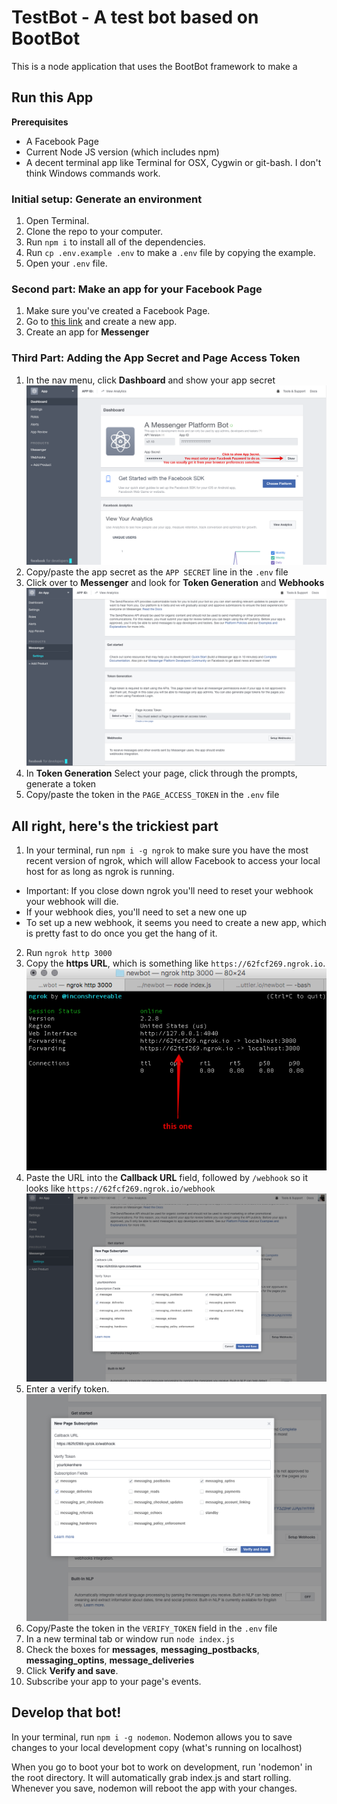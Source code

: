 # TestBot - A test bot based on BootBot

This is a node application that uses the BootBot framework to make a 

## Run this App

**Prerequisites**
- A Facebook Page
- Current Node JS version (which includes npm)
- A decent terminal app like Terminal for OSX, Cygwin or git-bash. I don't think Windows commands work.

### Initial setup: Generate an environment
1. Open Terminal.
2. Clone the repo to your computer.
3. Run `npm i` to install all of the dependencies.
4. Run `cp .env.example .env` to make a `.env` file by copying the example.
5. Open your `.env` file.

### Second part: Make an app for your Facebook Page
1. Make sure you've created a Facebook Page.
2. Go to [this link](https://developers.facebook.com/apps/) and create a new app.
3. Create an app for **Messenger**

### Third Part: Adding the App Secret and Page Access Token
1. In the nav menu, click **Dashboard** and show your app secret
![](app-secret.png)
2. Copy/paste the app secret as the `APP SECRET` line in the `.env` file
3. Click over to **Messenger** and look for **Token Generation** and **Webhooks**
![](tokens-webhooks.png)
4. In **Token Generation** Select your page, click through the prompts, generate a token
5. Copy/paste the token in the `PAGE_ACCESS_TOKEN` in the `.env` file


## All right, here's the trickiest part

1. In your terminal, run `npm i -g ngrok` to make sure you have the most recent version of ngrok, which will allow Facebook to access your local host for as long as ngrok is running.
 - Important: If you close down ngrok you'll need to reset your webhook your webhook will die.
 - If your webhook dies, you'll need to set a new one up
 - To set up a new webhook, it seems you need to create a new app, which is pretty fast to do once you get the hang of it.
2. Run `ngrok http 3000`
3. Copy the **https URL**, which is something like `https://62fcf269.ngrok.io`.
![](ngrok-address.png)
4.  Paste the URL into the **Callback URL** field, followed by `/webhook` so it looks like `https://62fcf269.ngrok.io/webhook`
![](webhook.png)
5. Enter a verify token.
![](verify-token.png)
6. Copy/Paste the token in the `VERIFY_TOKEN` field in the `.env` file
7. In a new terminal tab or window run `node index.js`
8. Check the boxes for **messages**, **messaging_postbacks**, **messaging_optins**, **message_deliveries**
9. Click **Verify and save**.
10. Subscribe your app to your page's events.

## Develop that bot!
In your terminal, run `npm i -g nodemon`. Nodemon allows you to save changes to your local development copy (what's running on localhost)

When you go to boot your bot to work on development, run 'nodemon' in the root directory. It will automatically grab index.js and start rolling. Whenever you save, nodemon will reboot the app with your changes.